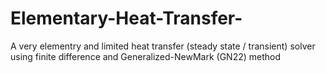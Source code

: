 # Elementary-Heat-Transfer-
A very elementry and limited heat transfer (steady state / transient) solver using finite difference and Generalized-NewMark (GN22) method
